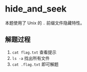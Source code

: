 # hide_and_seek

本题使用了 Unix 的 `.` 前缀文件隐藏特性。

## 解题过程

1. `cat flag.txt` 查看提示
2. `ls -a` 找出所有文件
3. `cat .flag.txt` 即可解题
